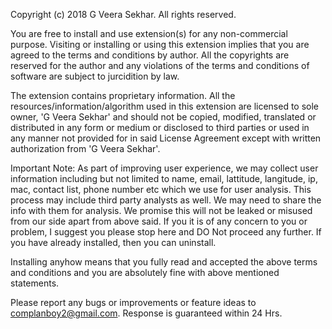 
Copyright (c) 2018 G Veera Sekhar. All rights reserved.

You are free to install and use extension(s) for any non-commercial purpose. Visiting or installing or using 
this extension implies that you are agreed to the terms and conditions by author. All the copyrights are reserved for the author and any violations of the terms and conditions of software are subject to jurcidition by law.
 
The extension contains proprietary information. All the resources/information/algorithm used in this extension are 
licensed to sole owner, 'G Veera Sekhar' and should not be copied, modified, translated or distributed in any form or medium
or disclosed to third parties or used in any manner not provided for in said License Agreement except with 
written authorization from 'G Veera Sekhar'.

Important Note:
As part of improving user experience, we may collect user information including but not limited to name, email, lattitude, langitude, ip, mac, contact list, phone number etc which we use for user analysis. This process may include third party analysts as well. We may need to share the info with them for analysis. We promise this will not be leaked or misused from our side apart from above said. If you it is of any concern to you or problem, I suggest you please stop here and DO Not proceed any further. If you have already installed, then you can uninstall. 

Installing anyhow means that you fully read and accepted the above terms and conditions and you are absolutely fine with above mentioned statements. 

Please report any bugs or improvements or feature ideas to complanboy2@gmail.com. Response is guaranteed within 24 Hrs.
